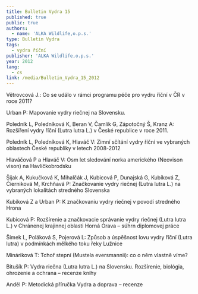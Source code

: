 ```yaml
---
title: Bulletin Vydra 15
published: true
public: true
authors:
  - name: 'ALKA Wildlife,o.p.s.'
type: Bulletin Vydra
tags:
  - vydra říční
publisher: 'ALKA Wildlife,o.p.s.'
year: 2012
lang:
  - cs
link: /media/Bulletin_Vydra_15_2012
---
```

Větrovcová J.: Co se událo v rámci programu péče pro vydru říční v ČR v roce 2011? 



Urban P: Mapovanie vydry riečnej na Slovensku.

Poledník L, Poledníková K, Beran V, Čamlík G, Zápotočný Š, Kranz A: Rozšíření vydry říční (Lutra lutra L.) v České republice v roce 2011.

Poledník L, Poledníková K, Hlaváč V: Zimní sčítání vydry říční ve vybraných oblastech České republiky v letech 2008-2012 

Hlaváčová P a Hlaváč V: Osm let sledování norka amerického (Neovison vison) na Havlíčkobrodsku

Šijak A, Kukučková K, Mihalčák J, Kubicová P, Dunajská G, Kubíková Z, Čierniková M, Krchňavá P: Značkovanie vydry riečnej (Lutra lutra L.) na vybraných lokalitách stredného Slovenska 

Kubíková Z a Urban P: K značkovaniu vydry riečnej v povodí stredného Hrona 

Kubicová P: Rozšírenie a značkovacie správanie vydry riečnej (Lutra lutra L.) v Chránenej krajinnej oblasti Horná Orava – súhrn diplomovej práce 

Šimek L, Poláková S, Pojerová L: Způsob a úspěšnost lovu vydry říční (Lutra lutra) v podmínkách mělkého toku řeky Lužnice

Mináriková T: Tchoř stepní (Mustela eversmannii): co o něm vlastně víme?



Bitušík P: Vydra riečna (Lutra lutra L.) na Slovensku. Rozšírenie, biológia, ohrozenie a ochrana – recenze knihy

Anděl P: Metodická příručka Vydra a doprava – recenze
